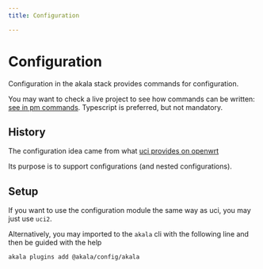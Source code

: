 ```yaml
---
title: Configuration

---
```

# Configuration

Configuration in the akala stack provides commands for configuration.

You may want to check a live project to see how commands can be written: [see in pm commands](https://github.com/npenin/akala/tree/main/packages/pm/src/commands).
Typescript is preferred, but not mandatory.

## History

The configuration idea came from what [uci provides on openwrt](https://openwrt.org/docs/guide-user/base-system/uci)

Its purpose is to support configurations (and nested configurations).

## Setup

If you want to use the configuration module the same way as uci, you may just use `uci2`.

Alternatively, you may imported to the `akala` cli with the following line and then be guided with the help

`akala plugins add @akala/config/akala`
